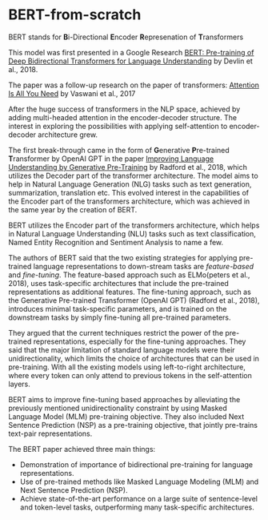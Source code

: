 # BERT-from-scratch

BERT stands for **B**i-Directional **E**ncoder **R**epresenation of **T**ransformers

This model was first presented in a Google Research [BERT: Pre-training of Deep Bidirectional Transformers for Language Understanding](https://arxiv.org/abs/1810.04805) by Devlin et al., 2018. 

The paper was a follow-up research on the paper of transformers: [Attention Is All You Need](https://arxiv.org/abs/1706.03762) by Vaswani et al., 2017

After the huge success of transformers in the NLP space, achieved by adding multi-headed attention in the encoder-decoder structure. The interest in exploring the possibilities with applying self-attention to encoder-decoder architecture grew.

The first break-through came in the form of **G**enerative **P**re-trained **T**ransformer by OpenAI GPT in the paper [Improving Language Understanding
by Generative Pre-Training](https://cdn.openai.com/research-covers/language-unsupervised/language_understanding_paper.pdf) by Radford et al., 2018, which utilizes the Decoder part of the transformer architecture. The model aims to help in Natural Language Generation (NLG) tasks such as text generation, summarization, translation etc. This evolved interest in the capabilities of the Encoder part of the transformers architecture, which was achieved in the same year by the creation of BERT. 

BERT utilizes the Encoder part of the transformers architecture, which helps in Natural Language Understanding (NLU) tasks such as text classification, Named Entity Recognition and Sentiment Analysis to name a few. 

The authors of BERT said that the two existing strategies for applying pre-trained language representations to down-stream tasks are *feature-based* and *fine-tuning*. The feature-based approach such as ELMo(peters et al., 2018), uses task-specific architectures that include the pre-trained representations as additional features. The fine-tuning approach, such as the Generative Pre-trained Transformer (OpenAI GPT) (Radford et al., 2018), introduces minimal task-specific parameters, and is trained on the downstream tasks by simply fine-tuning all pre-trained parameters. 

They argued that the current techniques restrict the power of the pre-trained representations, especially for the fine-tuning approaches. They said that the major limitation of standard language models were their unidirectionality, which limits the choice of architectures that can be used in pre-training. With all the existing models using left-to-right architecture, where every token can only attend to previous tokens in the self-attention layers.

BERT aims to improve fine-tuning based approaches by alleviating the previously mentioned unidirectionality constraint by using Masked Language Model (MLM) pre-training objective. They also included Next Sentence Prediction (NSP) as a pre-training objective, that jointly pre-trains text-pair representations.

The BERT paper achieved three main things:

 - Demonstration of importance of bidirectional pre-training for language representations.
 - Use of pre-trained methods like Masked Language Modeling (MLM) and Next Sentence Prediction (NSP).
 - Achieve state-of-the-art performance on a large suite of sentence-level and token-level tasks, outperforming many task-specific architectures.   

